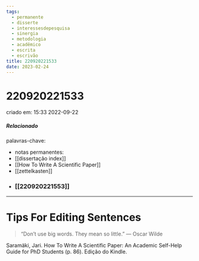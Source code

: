 ```yaml
---
tags:
  - permanente
  - disserte
  - interessesdepesquisa
  - sinergia
  - metodologia
  - acadêmico
  - escrita
  - escrivão
title: 220920221533
date: 2023-02-24
---
```


# 220920221533

criado em: 15:33 2022-09-22

##### Relacionado

palavras-chave: 

- notas permanentes: 
- [[dissertação index]]
- [[How To Write A Scientific Paper]]
- [[zettelkasten]]
- ### [[220920221553]]

---

# Tips For Editing Sentences 

>“Don’t use big words. They mean so little.” — Oscar Wilde

Saramäki, Jari. How To Write A Scientific Paper: An Academic Self-Help Guide for PhD Students (p. 86). Edição do Kindle. 
